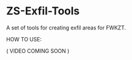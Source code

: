 # ZS-Exfil-Tools
A set of tools for creating exfil areas for FWKZT.

HOW TO USE:

( VIDEO COMING SOON )
